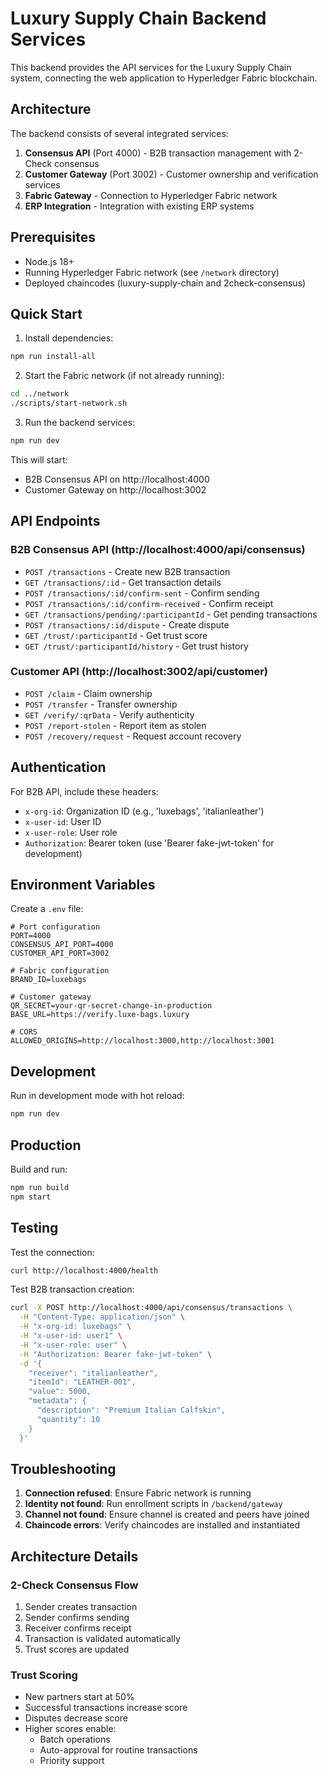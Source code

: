 # Luxury Supply Chain Backend Services

This backend provides the API services for the Luxury Supply Chain system, connecting the web application to Hyperledger Fabric blockchain.

## Architecture

The backend consists of several integrated services:

1. **Consensus API** (Port 4000) - B2B transaction management with 2-Check consensus
2. **Customer Gateway** (Port 3002) - Customer ownership and verification services
3. **Fabric Gateway** - Connection to Hyperledger Fabric network
4. **ERP Integration** - Integration with existing ERP systems

## Prerequisites

- Node.js 18+
- Running Hyperledger Fabric network (see `/network` directory)
- Deployed chaincodes (luxury-supply-chain and 2check-consensus)

## Quick Start

1. Install dependencies:
```bash
npm run install-all
```

2. Start the Fabric network (if not already running):
```bash
cd ../network
./scripts/start-network.sh
```

3. Run the backend services:
```bash
npm run dev
```

This will start:
- B2B Consensus API on http://localhost:4000
- Customer Gateway on http://localhost:3002

## API Endpoints

### B2B Consensus API (http://localhost:4000/api/consensus)

- `POST /transactions` - Create new B2B transaction
- `GET /transactions/:id` - Get transaction details
- `POST /transactions/:id/confirm-sent` - Confirm sending
- `POST /transactions/:id/confirm-received` - Confirm receipt
- `GET /transactions/pending/:participantId` - Get pending transactions
- `POST /transactions/:id/dispute` - Create dispute
- `GET /trust/:participantId` - Get trust score
- `GET /trust/:participantId/history` - Get trust history

### Customer API (http://localhost:3002/api/customer)

- `POST /claim` - Claim ownership
- `POST /transfer` - Transfer ownership
- `GET /verify/:qrData` - Verify authenticity
- `POST /report-stolen` - Report item as stolen
- `POST /recovery/request` - Request account recovery

## Authentication

For B2B API, include these headers:
- `x-org-id`: Organization ID (e.g., 'luxebags', 'italianleather')
- `x-user-id`: User ID
- `x-user-role`: User role
- `Authorization`: Bearer token (use 'Bearer fake-jwt-token' for development)

## Environment Variables

Create a `.env` file:

```env
# Port configuration
PORT=4000
CONSENSUS_API_PORT=4000
CUSTOMER_API_PORT=3002

# Fabric configuration
BRAND_ID=luxebags

# Customer gateway
QR_SECRET=your-qr-secret-change-in-production
BASE_URL=https://verify.luxe-bags.luxury

# CORS
ALLOWED_ORIGINS=http://localhost:3000,http://localhost:3001
```

## Development

Run in development mode with hot reload:
```bash
npm run dev
```

## Production

Build and run:
```bash
npm run build
npm start
```

## Testing

Test the connection:
```bash
curl http://localhost:4000/health
```

Test B2B transaction creation:
```bash
curl -X POST http://localhost:4000/api/consensus/transactions \
  -H "Content-Type: application/json" \
  -H "x-org-id: luxebags" \
  -H "x-user-id: user1" \
  -H "x-user-role: user" \
  -H "Authorization: Bearer fake-jwt-token" \
  -d '{
    "receiver": "italianleather",
    "itemId": "LEATHER-001",
    "value": 5000,
    "metadata": {
      "description": "Premium Italian Calfskin",
      "quantity": 10
    }
  }'
```

## Troubleshooting

1. **Connection refused**: Ensure Fabric network is running
2. **Identity not found**: Run enrollment scripts in `/backend/gateway`
3. **Channel not found**: Ensure channel is created and peers have joined
4. **Chaincode errors**: Verify chaincodes are installed and instantiated

## Architecture Details

### 2-Check Consensus Flow
1. Sender creates transaction
2. Sender confirms sending
3. Receiver confirms receipt
4. Transaction is validated automatically
5. Trust scores are updated

### Trust Scoring
- New partners start at 50%
- Successful transactions increase score
- Disputes decrease score
- Higher scores enable:
  - Batch operations
  - Auto-approval for routine transactions
  - Priority support